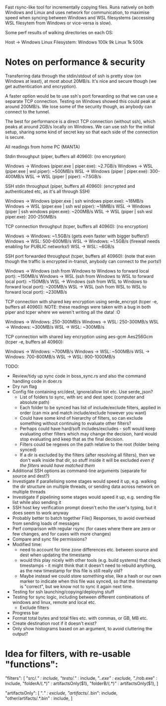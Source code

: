 Fast rsync-like tool for incrementally copying files. Runs natively on both Windows and Linux and uses network for communication, to maximise speed when syncing between Windows and WSL filesystems (accessing WSL filesytem from Windows or vice-versa is slow).

Some perf results of walking directories on each OS:

   Host ->       Windows     Linux
Filesystem:
  Windows        100k        9k
   Linux          1k         500k

Notes on performance & security
===============================

Transferring data through the stdin/stdout of ssh is pretty slow (on Windows at least),
at most about 20MB/s. It's nice and secure though (we get authentication and encryption).

A faster option would be to use ssh's port forwarding so that we can use a separate TCP
connection. Testing on Windows showed this could peak at around 200MB/s. We lose some of the
security though, as anybody can connect to the tunnel.

The best for performance is a direct TCP connection (without ssh), which peaks at around 2GB/s
locally on Windows. We can use ssh for the initial setup, sharing some kind of secret key 
so that each side of the connection is secure.

All readings from home PC (MANTA)

Stdin throughput (piper, buffers all 40960):
(no encryption)

Windows -> Windows (piper.exe | piper.exe): ~2.7GB/s
Windows -> WSL (piper.exe | wsl piper): ~500MB/s
WSL -> Windows (piper | piper.exe): 300-400MB/s
WSL -> WSL (piper | piper): ~7.5GB/s

SSH stdin throughput (piper, buffers all 40960):
(encrypted and authenticated etc, as it's all through SSH)

Windows -> Windows (piper.exe | ssh windows piper.exe): ~18MB/s
Windows -> WSL (piper.exe | ssh wsl piper): ~18MB/s
WSL -> Windows (piper | ssh windows piper.exe): ~200MB/s
WSL -> WSL (piper | ssh wsl piper.exe): 200-250MB/s

TCP connection throughput (tcper, buffers all 40960):
(no encryption)

Windows -> Windows: ~1.5GB/s (gets even faster with bigger buffers!)
Windows -> WSL: 500-600MB/s
WSL -> Windows: ~1.5GB/s (firewall needs enabling for PUBLIC networks!)
WSL -> WSL: ~6GB/s

SSH port forwarded throughput (tcper, buffers all 40960):
(note that even though the traffic is encrypted in-transit, anybody can connect to the ports!)

Windows -> Windows (ssh from Windows to Windows to forward local port): ~150MB/s
Windows -> WSL (ssh from Windows to WSL to forward local port): ~150MB/s
WSL -> Windows (ssh from WSL to Windows to forward local port): ~200MB/s
WSL -> WSL (ssh from WSL to WSL to forward local port): ~230MB/s

TCP connection with shared key encryption using serde_encrypt (tcper -e, buffers all 40960):
NOTE: these readings were taken with a bug in both piper and tcper where we weren't writing all the data! :O

Windows -> Windows: 250-300MB/s
Windows -> WSL: 250-300MB/s
WSL -> Windows: ~300MB/s
WSL -> WSL: ~300MB/s

TCP connection with shared key encryption using aes-gcm Aes256Gcm (tcper -e, buffers all 40960):

Windows -> Windows: ~700MB/s
Windows -> WSL: ~500MB/s
WSL -> Windows: 700-800MB/s
WSL -> WSL: 900-1000MB/s


TODO:

* Review/tidy up sync code in boss_sync.rs and also the command handling code in doer.rs
* Dry run flag
* Config file containing src/dest, ignore/allow list etc. Use serde_json?
    * List of folders to sync, with src and dest spec (computer and absolute path)
    * Each folder to be synced has list of include/exclude filters, applied in order (can mix and match include/exclude however you want)
    * Could have some kind of hierarchy of filters, so can exclude something without continuing to evaluate other filters?
    * Perhaps could have hard/soft includes/excludes - soft would keep evaluating other filters which may change the decision, hard would stop evaluating and keep that as the final decision.
    * Filters could be regexes on the path relative to the root (folder being synced)
    * If a dir is excluded by the filters (after resolving all filters), then we don't walk inside that dir, so stuff inside it will be excluded *even if the filters would have matched them*
* Additional SSH options as command-line arguments (separate for source and dest?)
* Investigate if parallelising some stages would speed it up, e.g. walking the dir structure on multiple threads, or sending data across network on multiple threads
* Investigate if pipelining some stages would speed it up, e.g. sending file list while also sending it
* SSH host key verification prompt doesn't echo the user's typing, but it does seem to work anyway
* Probably better to batch together File() Responses, to avoid overhead from sending loads of messages
* Perf comparison with regular rsync (for cases where there are zero or few changes, and for cases with more changes)
* Compare and sync file permissions?
* Modified time:
    - need to account for time zone differences etc. between source and dest when updating the timestamp
    - would this play nicely with other tools (e.g. build systems) that check timestamps - it might think that it doesn't need to rebuild anything, as the new timestamp for this file is still really old?
    - Maybe instead we could store something else, like a hash or our own marker to indicate when this file was synced, so that the timestamp is "correct", but we know not to sync it again next time.
* Testing for ssh launching/copying/deploying stuff
* Testing for sync logic, including between different combinations of windows and linux, remote and local etc. 
   - Exclude filters
* Progress bar
* Format total bytes and total files etc. with commas, or GB, MB etc.
* Create destination root if it doesn't exist?
* Only show histograms based on an argument, to avoid cluttering the output?

Idea for filters, with re-usable "functions":
===============

"filters": [
   "src/.*" : include,
   "tests/.*" : include,
   ".*\.exe" : exclude,
   ".*/rob.exe" : include,
   "folderA/(.*)" : artifactsOnly($1),
   "folderB/(.*)" : artifactsOnly($1),
]

"artifactsOnly": [
   ".*" : exclude,
   "artifacts/.*\.bin": include,
   "other/artifacts/.*\.bin" : include,
]
